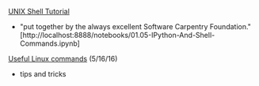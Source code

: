 [UNIX Shell Tutorial](http://swcarpentry.github.io/shell-novice/)
* "put together by the always excellent Software Carpentry Foundation." [http://localhost:8888/notebooks/01.05-IPython-And-Shell-Commands.ipynb]

[Useful Linux commands](http://www.commandlinefu.com/commands/browse/sort-by-votes) (5/16/16)
* tips and tricks
